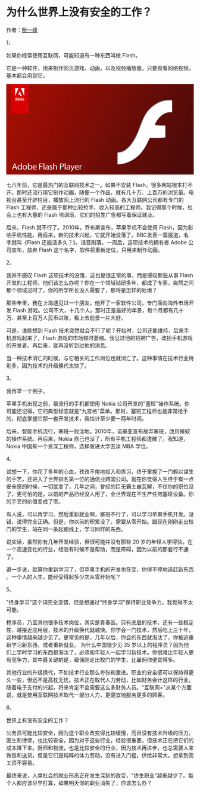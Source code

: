 # 为什么世界上没有安全的工作？

作者：<a href="http://www.ruanyifeng.com/blog" target="_blank">阮一峰</a>


1、

如果你经常使用互联网，可能知道有一种东西叫做 Flash。

它是一种软件，用来制作网页游戏、动画，以及视频播放器。只要观看网络视频，基本都会用到它。

![](../images/flash.jpg)

七八年前，它是最热门的互联网技术之一。如果不安装 Flash，很多网站根本打不开。那时还流行用它制作动画，随便一个作品，就有几十万、上百万的浏览量。电视台甚至开辟栏目，播放网上流行的 Flash 动画。各大互联网公司都有专门的 Flash 工程师，还是属于那种比较抢手、收入较高的工程师。我记得那个时候，社会上也有大量的 Flash 培训班，它们的招生广告都写着保证就业。

后来，Flash 就不行了。2010年，乔布斯宣布，苹果手机不会使用 Flash，因为影响手机性能。再后来，新的技术兴起，它就开始没落了。BBC发表一篇报道，名字就叫《Flash 还能活多久？》。话音刚落，一周后，这项技术的拥有者 Adobe 公司宣布，放弃 Flash 这个名字，软件将重新定位，只用来制作动画。

2、

我并不感叹 Flash 这项技术的没落，这也是很正常的事，而是感叹那些从事 Flash 开发的工程师，他们该怎么办呢？你在一个领域钻研多年，都成了专家，突然之间那个领域过时了，你的所学所长没人需要了，那将是怎样的处境？

那些年里，我在上海遇见过一个朋友。他开了一家软件公司，专门面向海外市场开发 Flash 游戏。公司不大，十几个人，那时正是最好的年景，每个月都有几十万、甚至上百万人民币进账，看上去前景一片大好。

可是，谁能想到 Flash 技术突然就会不行了呢？开始时，公司还能维持，后来手机游戏起来了，Flash 游戏的市场顿时萎缩。我见过他的招聘广告，改招手机游戏的开发者。再后来，就再没听到过他的消息。

当一种技术消亡的时候，与它相关的工作岗位也就消亡了。这种事情在技术行业特别多，因为技术的升级换代太快了。

3、

我再举一个例子。

苹果手机出现之前，最流行的手机都使用 Nokia 公司开发的"塞班"操作系统。你可能还记得，它的典型标志就是"九宫格"菜单。那时，塞班工程师也是非常抢手的，彻底掌握它那一套开发技术，我估计至少要一两年时间。

后来，智能手机流行，塞班一败涂地。2010年，诺基亚宣布放弃塞班，改用微软的操作系统。再后来，Nokia 自己也没了，所有手机工程师都遣散了。我知道，Nokia 中国有一个资深工程师，选择重进大学去读 MBA 学位。

4、

试想一下，你花了多年的心血，孜孜不倦地投入和练习，终于掌握了一门赖以谋生的手艺，还进入了世界排名第一位的通信业跨国公司。就在你觉得人生终于有一点安全感的时候，一切就变了，几年之间，曾经的巨无霸土崩瓦解，不仅你的职位没了，更可怕的是，以前的产品已经没人用了，全世界现在不生产任何塞班设备。你的手艺的价值变成了零。

有人说，可以再学习、然后重新就业啊，塞班不行了，可以学习苹果手机开发。没错，说得完全正确。但是，你以前的积累没了，需要从零开始。跟现在刚刚走出校门的学生，站在同一条起跑线上，学习同样的东西。

说实话，虽然你有几年开发经验，但很可能并没有那些 20 岁的年轻人学得快。在一个高速变化的行业，经验有时候不是帮助，而是障碍，因为以前的那套行不通了。

退一步说，就算你重新学习了，但苹果手机的开发也在变，你得不停地追赶新东西 。一个人的人生，能经受得起多少次从零开始呢？

5、

"终身学习"这个词完全没错，但是想通过"终身学习"保持职业竞争力，我觉得不太可能。

程序员，乃至其他很多技术岗位，其实是青春饭。只有底层的技术，还有一些稳定性，越接近应用层，技术的升级换代就越快。你学会一门技术，然后吃上三十年，这种事情越来越少见了。更常见的是，几年以后，你会的东西就淘汰了，你被迫重新学习新东西，或者重新就业。
为什么中国很少见 35 岁以上的程序员？因为他们上学时学习的东西都淘汰了，必须和年轻人一起学习新技术。你很难比年轻人更有竞争力，其中最关键的是，雇佣刚走出校门的学生，比雇佣你便宜得多。

其他行业的升级换代，不如技术行业那么夸张和激进。职业的安全感可以保持得更久一些，但远不是高枕无忧。技术正在取代人力劳动，比如财务会计这样的行业，随着电子支付的兴起，将来肯定不会需要这么多财务人员。"互联网+"从某个方面说，就是使用互联网技术取代一部分人力，更便宜地服务更多的顾客。

6、

世界上有没有安全的工作？

公务员可能比较安全，因为这个职业改变得比较缓慢，而且没有技术升级的压力。医生和律师，也比较安全，因为对于这些行业，经验很重要，但技术正在把它们的成本降下来。厨师和物流，也是比较安全的行业，因为技术再进步，也总需要人来做饭和送货，但是它们是纯粹的体力劳动，没有进入门槛，供给非常大，想拿到高工资不容易。

最终来说，人类社会的就业形态正在发生深刻的改变，"终生职业"越来越少了。每个人都应该尽早打算，如果明天你的职业消失了，你该怎么办？

